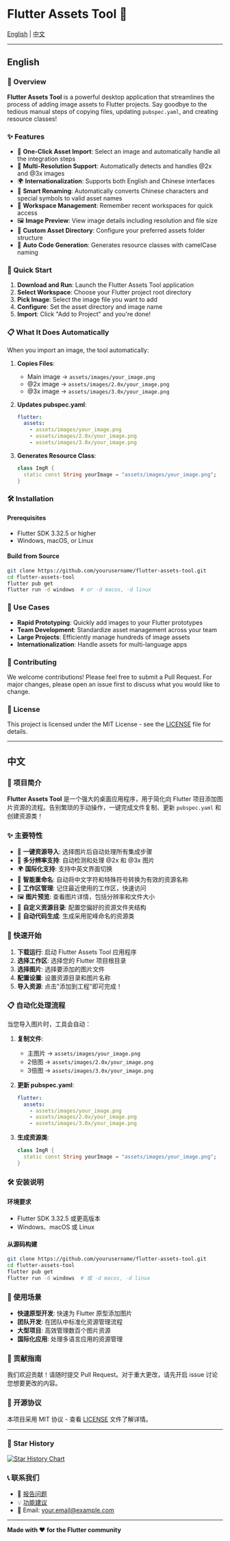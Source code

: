 # Flutter Assets Tool 🚀

[English](#english) | [中文](#中文)

---

## English

### 📖 Overview

**Flutter Assets Tool** is a powerful desktop application that streamlines the process of adding image assets to Flutter projects. Say goodbye to the tedious manual steps of copying files, updating `pubspec.yaml`, and creating resource classes!

### ✨ Features

- 🎯 **One-Click Asset Import**: Select an image and automatically handle all the integration steps
- 📱 **Multi-Resolution Support**: Automatically detects and handles @2x and @3x images
- 🌍 **Internationalization**: Supports both English and Chinese interfaces
- 🔄 **Smart Renaming**: Automatically converts Chinese characters and special symbols to valid asset names
- 📁 **Workspace Management**: Remember recent workspaces for quick access
- 🖼️ **Image Preview**: View image details including resolution and file size
- 🎨 **Custom Asset Directory**: Configure your preferred assets folder structure
- 📝 **Auto Code Generation**: Generates resource classes with camelCase naming

### 🚀 Quick Start

1. **Download and Run**: Launch the Flutter Assets Tool application
2. **Select Workspace**: Choose your Flutter project root directory
3. **Pick Image**: Select the image file you want to add
4. **Configure**: Set the asset directory and image name
5. **Import**: Click "Add to Project" and you're done!

### 📋 What It Does Automatically

When you import an image, the tool automatically:

1. **Copies Files**: 
   - Main image → `assets/images/your_image.png`
   - @2x image → `assets/images/2.0x/your_image.png`
   - @3x image → `assets/images/3.0x/your_image.png`

2. **Updates pubspec.yaml**:
   ```yaml
   flutter:
     assets:
       - assets/images/your_image.png
       - assets/images/2.0x/your_image.png
       - assets/images/3.0x/your_image.png
   ```

3. **Generates Resource Class**:
   ```dart
   class ImgR {
     static const String yourImage = "assets/images/your_image.png";
   }
   ```

### 🛠️ Installation

#### Prerequisites
- Flutter SDK 3.32.5 or higher
- Windows, macOS, or Linux

#### Build from Source
```bash
git clone https://github.com/yourusername/flutter-assets-tool.git
cd flutter-assets-tool
flutter pub get
flutter run -d windows  # or -d macos, -d linux
```

### 🎯 Use Cases

- **Rapid Prototyping**: Quickly add images to your Flutter prototypes
- **Team Development**: Standardize asset management across your team
- **Large Projects**: Efficiently manage hundreds of image assets
- **Internationalization**: Handle assets for multi-language apps

### 🤝 Contributing

We welcome contributions! Please feel free to submit a Pull Request. For major changes, please open an issue first to discuss what you would like to change.

### 📄 License

This project is licensed under the MIT License - see the [LICENSE](LICENSE) file for details.

---

## 中文

### 📖 项目简介

**Flutter Assets Tool** 是一个强大的桌面应用程序，用于简化向 Flutter 项目添加图片资源的流程。告别繁琐的手动操作，一键完成文件复制、更新 `pubspec.yaml` 和创建资源类！

### ✨ 主要特性

- 🎯 **一键资源导入**: 选择图片后自动处理所有集成步骤
- 📱 **多分辨率支持**: 自动检测和处理 @2x 和 @3x 图片
- 🌍 **国际化支持**: 支持中英文界面切换
- 🔄 **智能重命名**: 自动将中文字符和特殊符号转换为有效的资源名称
- 📁 **工作区管理**: 记住最近使用的工作区，快速访问
- 🖼️ **图片预览**: 查看图片详情，包括分辨率和文件大小
- 🎨 **自定义资源目录**: 配置您偏好的资源文件夹结构
- 📝 **自动代码生成**: 生成采用驼峰命名的资源类

### 🚀 快速开始

1. **下载运行**: 启动 Flutter Assets Tool 应用程序
2. **选择工作区**: 选择您的 Flutter 项目根目录
3. **选择图片**: 选择要添加的图片文件
4. **配置设置**: 设置资源目录和图片名称
5. **导入资源**: 点击"添加到工程"即可完成！

### 📋 自动化处理流程

当您导入图片时，工具会自动：

1. **复制文件**: 
   - 主图片 → `assets/images/your_image.png`
   - 2倍图 → `assets/images/2.0x/your_image.png`
   - 3倍图 → `assets/images/3.0x/your_image.png`

2. **更新 pubspec.yaml**:
   ```yaml
   flutter:
     assets:
       - assets/images/your_image.png
       - assets/images/2.0x/your_image.png
       - assets/images/3.0x/your_image.png
   ```

3. **生成资源类**:
   ```dart
   class ImgR {
     static const String yourImage = "assets/images/your_image.png";
   }
   ```

### 🛠️ 安装说明

#### 环境要求
- Flutter SDK 3.32.5 或更高版本
- Windows、macOS 或 Linux

#### 从源码构建
```bash
git clone https://github.com/yourusername/flutter-assets-tool.git
cd flutter-assets-tool
flutter pub get
flutter run -d windows  # 或 -d macos, -d linux
```

### 🎯 使用场景

- **快速原型开发**: 快速为 Flutter 原型添加图片
- **团队开发**: 在团队中标准化资源管理流程
- **大型项目**: 高效管理数百个图片资源
- **国际化应用**: 处理多语言应用的资源管理

### 🤝 贡献指南

我们欢迎贡献！请随时提交 Pull Request。对于重大更改，请先开启 issue 讨论您想要更改的内容。

### 📄 开源协议

本项目采用 MIT 协议 - 查看 [LICENSE](LICENSE) 文件了解详情。

---

### 🌟 Star History

[![Star History Chart](https://api.star-history.com/svg?repos=yourusername/flutter-assets-tool&type=Date)](https://star-history.com/#yourusername/flutter-assets-tool&Date)

### 📞 联系我们

- 🐛 [报告问题](https://github.com/yourusername/flutter-assets-tool/issues)
- 💡 [功能建议](https://github.com/yourusername/flutter-assets-tool/issues)
- 📧 Email: your.email@example.com

---

**Made with ❤️ for the Flutter community**


